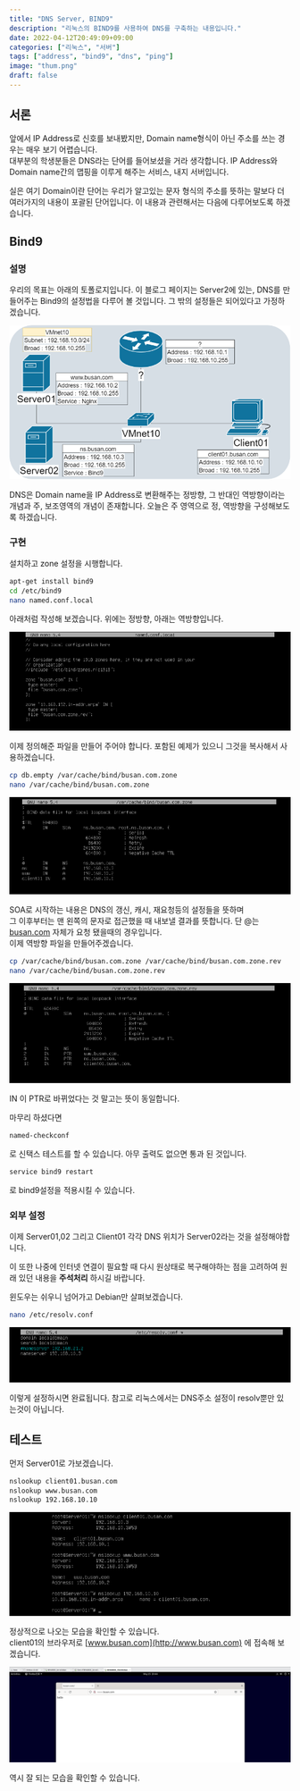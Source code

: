 ```yaml
---
title: "DNS Server, BIND9"
description: "리눅스의 BIND9를 사용하여 DNS를 구축하는 내용입니다."
date: 2022-04-12T20:49:09+09:00
categories: ["리눅스", "서버"]
tags: ["address", "bind9", "dns", "ping"]
image: "thum.png"
draft: false
---
```


## 서론

앞에서 IP Address로 신호를 보내봤지만, Domain name형식이 아닌 주소를 쓰는 경우는 매우 보기 어렵습니다.  
대부분의 학생분들은 DNS라는 단어를 들어보셨을 거라 생각합니다. IP Address와 Domain name간의 맵핑을 이루게 해주는 서비스, 내지 서버입니다.

  
실은 여기 Domain이란 단어는 우리가 알고있는 문자 형식의 주소를 뜻하는 말보다 더 여러가지의 내용이 포괄된 단어입니다. 이 내용과 관련해서는 다음에 다루어보도록 하겠습니다.

## Bind9

### 설명

우리의 목표는 아래의 토폴로지입니다. 이 블로그 페이지는 Server2에 있는, DNS를 만들어주는 Bind9의 설정법을 다루어 볼 것입니다. 그 밖의 설정들은 되어있다고 가정하겠습니다.

![토폴로지](1.png)

DNS은 Domain name을 IP Address로 변환해주는 정방향, 그 반대인 역방향이라는 개념과 주, 보조영역의 개념이 존재합니다. 오늘은 주 영역으로 정, 역방향을 구성해보도록 하겠습니다.

### 구현

설치하고 zone 설정을 시행합니다.

```bash
apt-get install bind9
cd /etc/bind9
nano named.conf.local
```

아래처럼 작성해 보겠습니다. 위에는 정방향, 아래는 역방향입니다.

![zone 설정](2.png)

이제 정의해준 파일을 만들어 주어야 합니다. 포함된 예제가 있으니 그것을 복사해서 사용하겠습니다.

```bash
cp db.empty /var/cache/bind/busan.com.zone
nano /var/cache/bind/busan.com.zone
```

![정방향 설정](3.png)

SOA로 시작하는 내용은 DNS의 갱신, 캐시, 재요청등의 설정들을 뜻하며  
그 이후부터는 맨 왼쪽의 문자로 접근했을 때 내보낼 결과를 뜻합니다. 단 @는 [busan.com](http://busan.com) 자체가 요청 됐을때의 경우입니다.  
이제 역방향 파일을 만들어주겠습니다.

```bash
cp /var/cache/bind/busan.com.zone /var/cache/bind/busan.com.zone.rev
nano /var/cache/bind/busan.com.zone.rev
```

![역방향 설정](4.png)

IN 이 PTR로 바뀌었다는 것 말고는 뜻이 동일합니다.

마무리 하셨다면

```bash
named-checkconf
```

로 신택스 테스트를 할 수 있습니다. 아무 출력도 없으면 통과 된 것입니다.

```bash
service bind9 restart
```

로 bind9설정을 적용시킬 수 있습니다.

### 외부 설정

이제 Server01,02 그리고 Client01 각각 DNS 위치가 Server02라는 것을 설정해야합니다.

이 또한 나중에 인터넷 연결이 필요할 때 다시 원상태로 복구해야하는 점을 고려하여 원래 있던 내용을 **주석처리** 하시길 바랍니다.

윈도우는 쉬우니 넘어가고 Debian만 살펴보겠습니다.

```bash
nano /etc/resolv.conf
```

![resolv 설정](5.png)

이렇게 설정하시면 완료됩니다. 참고로 리눅스에서는 DNS주소 설정이 resolv뿐만 있는것이 아닙니다.

## 테스트

먼저 Server01로 가보겠습니다.

```bash
nslookup client01.busan.com
nslookup www.busan.com
nslookup 192.168.10.10
```

![nslookup](6.png)

정상적으로 나오는 모습을 확인할 수 있습니다.  
client01의 브라우저로 [www.busan.com](http://www.busan.com) 에 접속해 보겠습니다.

![브라우저](7.png)

역시 잘 되는 모습을 확인할 수 있습니다.
